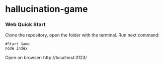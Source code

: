 # hallucination-game

### Web Quick Start

Clone the repository, open the folder with the terminal.
Run next command:

```
#Start Game
node index
```

Open on browser: http://localhost:3123/
